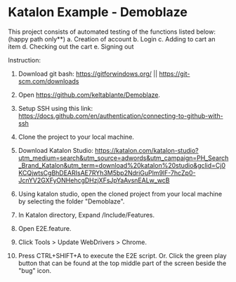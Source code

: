 # Katalon Example - Demoblaze

This project consists of automated testing of the functions listed below: (happy path only**)
    a. Creation of account
    b. Login
    c. Adding to cart an item
    d. Checking out the cart
    e. Signing out


Instruction:

1. Download git bash: https://gitforwindows.org/ || https://git-scm.com/downloads
2. Open https://github.com/keltablante/Demoblaze.
3. Setup SSH using this link: https://docs.github.com/en/authentication/connecting-to-github-with-ssh
4. Clone the project to your local machine.
5. Download Katalon Studio: https://katalon.com/katalon-studio?utm_medium=search&utm_source=adwords&utm_campaign=PH_Search_Brand_Katalon&utm_term=download%20katalon%20studio&gclid=Cj0KCQjwtsCgBhDEARIsAE7RYh3M5bp2NdriGuPlm9lF-7hcZp0-JcnYV2GXFyONHehcgDHzjXFsJpYaAvsnEALw_wcB
6. Using katalon studio, open the cloned project from your local machine by selecting the folder "Demoblaze".

7. In Katalon directory, Expand /Include/Features.
8. Open E2E.feature.
9. Click Tools > Update WebDrivers > Chrome.
10. Press CTRL+SHIFT+A to execute the E2E script. Or. Click the green play button that can be found at the top middle part of the screen beside the "bug" icon.
